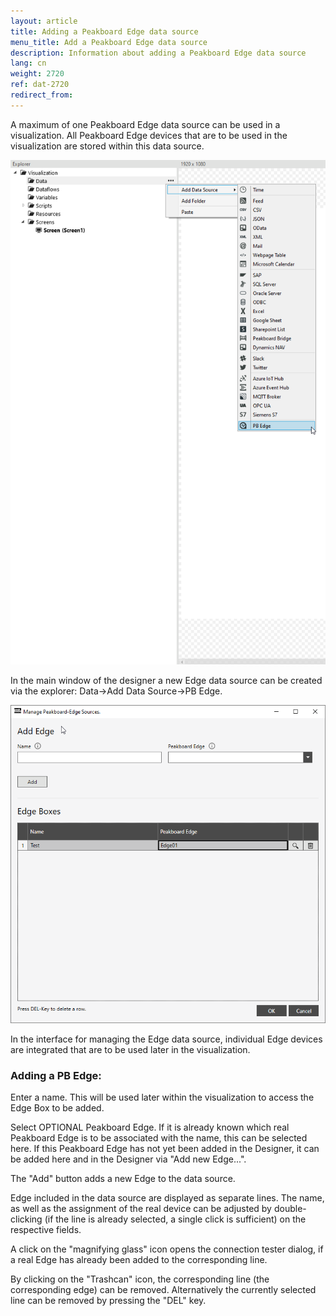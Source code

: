 ```yaml
---
layout: article
title: Adding a Peakboard Edge data source
menu_title: Add a Peakboard Edge data source
description: Information about adding a Peakboard Edge data source
lang: cn
weight: 2720
ref: dat-2720
redirect_from:
---
```


A maximum of one Peakboard Edge data source can be used in a visualization. All Peakboard Edge devices that are to be used in the visualization are stored within this data source.

![img01](/assets/images/data-sources/peakboard-edge/add01.png)

In the main window of the designer a new Edge data source can be created via the explorer: Data->Add Data Source->PB Edge.

![img02](/assets/images/data-sources/peakboard-edge/add02.png)

In the interface for managing the Edge data source, individual Edge devices are integrated that are to be used later in the visualization. 


### Adding a PB Edge:
Enter a name. This will be used later within the visualization to access the Edge Box to be added.

Select OPTIONAL Peakboard Edge. If it is already known which real Peakboard Edge is to be associated with the name, this can be selected here. If this Peakboard Edge has not yet been added in the Designer, it can be added here and in the Designer via "Add new Edge...".

The "Add" button adds a new Edge to the data source.

Edge included in the data source are displayed as separate lines. The name, as well as the assignment of the real device can be adjusted by double-clicking (if the line is already selected, a single click is sufficient) on the respective fields. 

A click on the "magnifying glass" icon opens the connection tester dialog, if a real Edge has already been added to the corresponding line.

By clicking on the "Trashcan" icon, the corresponding line (the corresponding edge) can be removed. Alternatively the currently selected line can be removed by pressing the "DEL" key.